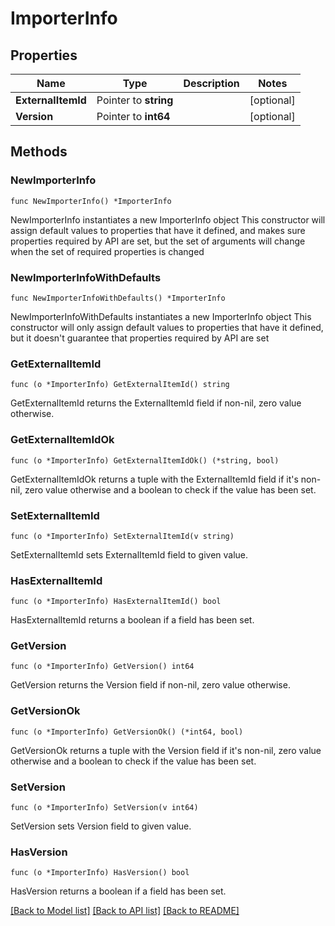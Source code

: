 # ImporterInfo

## Properties

Name | Type | Description | Notes
------------ | ------------- | ------------- | -------------
**ExternalItemId** | Pointer to **string** |  | [optional] 
**Version** | Pointer to **int64** |  | [optional] 

## Methods

### NewImporterInfo

`func NewImporterInfo() *ImporterInfo`

NewImporterInfo instantiates a new ImporterInfo object
This constructor will assign default values to properties that have it defined,
and makes sure properties required by API are set, but the set of arguments
will change when the set of required properties is changed

### NewImporterInfoWithDefaults

`func NewImporterInfoWithDefaults() *ImporterInfo`

NewImporterInfoWithDefaults instantiates a new ImporterInfo object
This constructor will only assign default values to properties that have it defined,
but it doesn't guarantee that properties required by API are set

### GetExternalItemId

`func (o *ImporterInfo) GetExternalItemId() string`

GetExternalItemId returns the ExternalItemId field if non-nil, zero value otherwise.

### GetExternalItemIdOk

`func (o *ImporterInfo) GetExternalItemIdOk() (*string, bool)`

GetExternalItemIdOk returns a tuple with the ExternalItemId field if it's non-nil, zero value otherwise
and a boolean to check if the value has been set.

### SetExternalItemId

`func (o *ImporterInfo) SetExternalItemId(v string)`

SetExternalItemId sets ExternalItemId field to given value.

### HasExternalItemId

`func (o *ImporterInfo) HasExternalItemId() bool`

HasExternalItemId returns a boolean if a field has been set.

### GetVersion

`func (o *ImporterInfo) GetVersion() int64`

GetVersion returns the Version field if non-nil, zero value otherwise.

### GetVersionOk

`func (o *ImporterInfo) GetVersionOk() (*int64, bool)`

GetVersionOk returns a tuple with the Version field if it's non-nil, zero value otherwise
and a boolean to check if the value has been set.

### SetVersion

`func (o *ImporterInfo) SetVersion(v int64)`

SetVersion sets Version field to given value.

### HasVersion

`func (o *ImporterInfo) HasVersion() bool`

HasVersion returns a boolean if a field has been set.


[[Back to Model list]](../README.md#documentation-for-models) [[Back to API list]](../README.md#documentation-for-api-endpoints) [[Back to README]](../README.md)



